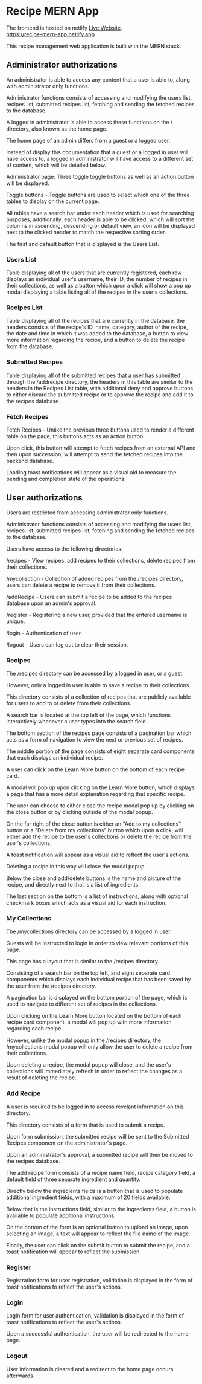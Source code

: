 # Recipe MERN App

The frontend is hosted on netlify [Live Website](https://recipe-mern-app.netlify.app).  
https://recipe-mern-app.netlify.app

This recipe management web application is built with the MERN stack.

## Administrator authorizations

An administrator is able to access any content that a user is able to, along with administrator only functions.       

Administrator functions consists of accessing and modifying the users list, recipes list, submitted recipes list, fetching and sending the fetched recipes to the database.  

A logged in administrator is able to access these functions on the / directory, also known as the home page.    

The home page of an admin differs from a guest or a logged user.   

Instead of display this documentation that a guest or a logged in user will have access to, a logged in administrator will have access to a different set of content, which will be detailed below.  

Administrator page: Three toggle toggle buttons as well as an action button will be displayed.   

Toggle buttons - Toggle buttons are used to select which one of the three tables to display on the current page.  

All tables have a search bar under each header which is used for searching purposes, additionally, each header is able to be clicked, which will sort the columns in ascending, descending or default view, an icon will be displayed next to the clicked header to match the respective sorting order.  

The first and default button that is displayed is the Users List.  


### Users List
Table displaying all of the users that are currently registered, each row displays an individual user's username, their ID, the number of recipes in their collections, as well as a button which upon a click will show a pop up modal displaying a table listing all of the recipes in the user's collections.   

### Recipes List

Table displaying all of the recipes that are currently in the database, the headers consists of the recipe's ID, name, category, author of the recipe, the date and time in which it was added to the database, a button to view more information regarding the recipe, and a button to delete the recipe from the database.  

### Submitted Recipes
Table displaying all of the submitted recipes that a user has submitted through the /addrecipe directory, the headers in this table are similar to the headers in the Recipes List table, with additional deny and approve buttons to either discard the submitted recipe or to approve the recipe and add it to the recipes database.  

### Fetch Recipes
Fetch Recipes - Unlike the previous three buttons used to render a different table on the page, this buttons acts as an action button.  

Upon click, this button will attempt to fetch recipes from an external API and then upon succession, will attempt to send the fetched recipes into the backend database.  

Loading toast notifications will appear as a visual aid to measure the pending and completion state of the operations.  

## User authorizations
Users are restricted from accessing administrator only functions.  

Administrator functions consists of accessing and modifying the users list, recipes list, submitted recipes list, fetching and sending the fetched recipes to the database.  

Users have access to the following directories:  

/recipes - View recipes, add recipes to their collections, delete recipes from their collections.  

/mycollection - Collection of added recipes from the /recipes directory, users can delete a recipe to remove it from their collections.  

/addRecipe - Users can submit a recipe to be added to the recipes database upon an admin's approval.  

/register - Registering a new user, provided that the entered username is unique.  

/login - Authentication of user.  

/logout - Users can log out to clear their session.  

### Recipes
The /recipes directory can be accessed by a logged in user, or a guest.  

However, only a logged in user is able to save a recipe to their collections.  

This directory consists of a collection of recipes that are publicly available for users to add to or delete from their collections.  

A search bar is located at the top left of the page, which functions interactively whenever a user types into the search field.  

The bottom section of the recipes page consists of a pagination bar which acts as a form of navigation to view the next or previous set of recipes.  

The middle portion of the page consists of eight separate card components that each displays an individual recipe.  

A user can click on the Learn More button on the bottom of each recipe card.  

A modal will pop up upon clicking on the Learn More button, which displays a page that has a more detail explanation regarding that specific recipe.  

The user can choose to either close the recipe modal pop up by clicking on the close button or by clicking outside of the modal popup.  

On the far right of the close button is either an "Add to my collections" button or a "Delete from my collections" button which upon a click, will either add the recipe to the user's collections or delete the recipe from the user's collections.  

A toast notification will appear as a visual aid to reflect the user's actions.  

Deleting a recipe in this way will close the modal popup.  

Below the close and add/delete buttons is the name and picture of the recipe, and directly next to that is a list of ingredients.  

The last section on the bottom is a list of instructions, along with optional checkmark boxes which acts as a visual aid for each instruction.  


### My Collections
The /mycollections directory can be accessed by a logged in user.  

Guests will be instructed to login in order to view relevant portions of this page.  

This page has a layout that is similar to the /recipes directory.  

Consisting of a search bar on the top left, and eight separate card components which displays each individual recipe that has been saved by the user from the /recipes directory.  

A pagination bar is displayed on the bottom portion of the page, which is used to navigate to different set of recipes in the collections.  

Upon clicking on the Learn More button located on the bottom of each recipe card component, a modal will pop up with more information regarding each recipe.  

However, unlike the modal popup in the /recipes directory, the /mycollections modal popup will only allow the user to delete a recipe from their collections. 

Upon deleting a recipe, the modal popup will close, and the user's collections will immediately refresh in order to reflect the changes as a result of deleting the recipe.  

### Add Recipe
A user is required to be logged in to access revelant information on this directory.  

This directory consists of a form that is used to submit a recipe.  

Upon form submission, the submitted recipe will be sent to the Submitted Recipes component on the administrator's page.  

Upon an administrator's approval, a submitted recipe will then be moved to the recipes database.  

The add recipe form consists of a recipe name field, recipe category field, a default field of three separate ingredient and quantity.  

Directly below the ingredients fields is a button that is used to populate additional ingredient fields, with a maximum of 20 fields available.  

Below that is the instructions field, similar to the ingredients field, a button is available to populate additional instructions.  

On the bottom of the form is an optional button to upload an image, upon selecting an image, a text will appear to reflect the file name of the image.  

Finally, the user can click on the submit button to submit the recipe, and a toast notification will appear to reflect the submission.  

### Register
Registration form for user registration, validation is displayed in the form of toast notifications to reflect the user's actions.  

### Login
Login form for user authentication, validation is displayed in the form of toast notifications to reflect the user's actions.  

Upon a successful authentication, the user will be redirected to the home page.  

### Logout
User information is cleared and a redirect to the home page occurs afterwards.  


